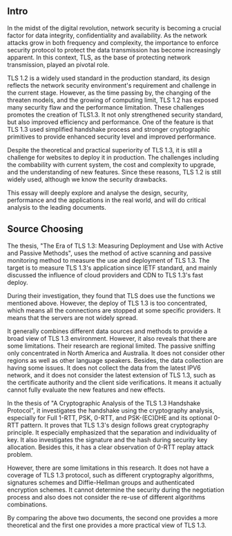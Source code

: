 ## Intro
In the midst of the digital revolution, network security is becoming a crucial factor for data integrity, confidentiality and availability. As the network attacks grow in both frequency and complexity, the importance to enforce security protocol to protect the data transmission has become increasingly apparent. In this context, TLS, as the base of protecting network transmission, played an pivotal role. 

TLS 1.2 is a widely used standard in the production standard, its design reflects the network security environment's requirement and challenge in the current stage. However, as the time passing by, the changing of the threaten models, and the growing of computing limit, TLS 1.2 has exposed many security flaw and the performance limitation. These challenges promotes the creation of TLS1.3. It not only strengthened security standard, but also improved efficiency and performance. One of the feature is that TLS 1.3 used simplified handshake process and stronger cryptographic primitives to provide enhanced security level and improved performance. 

Despite the theoretical and practical superiority of TLS 1.3, it is still a challenge for websites to deploy it in production. The challenges including the combability with current system, the cost and complexity to upgrade, and the understanding of new features. Since these reasons, TLS 1.2 is still widely used, although we know the security drawbacks.  

This essay will deeply explore and analyse the design, security, performance and the applications in the real world, and will do critical analysis to the leading documents. 

## Source Choosing

The thesis, "The Era of TLS 1.3: Measuring Deployment and Use with Active and Passive Methods", uses the method of active scanning and passive monitoring method to measure the use and deployment of TLS 1.3. The target is to measure TLS 1.3's application since IETF standard, and mainly discussed the influence of cloud providers and CDN  to TLS 1.3's fast deploy. 

During their investigation, they found that TLS does use the functions we mentioned above. However, the deploy of TLS 1.3 is too concentrated, which means all the connections are stopped at some specific providers. It means that the servers are not widely spread. 

It generally combines different data sources and methods to provide a broad view of TLS 1.3 environment. However, it also reveals that there are some limitations. Their research are regional limited. The passive sniffing only concentrated in North America and Australia. It does not consider other regions as well as other language speakers. Besides, the data collection are having some issues. It does not collect the data from the latest IPV6 network, and it does not consider the latest extension of TLS 1.3, such as the certificate authority and the client side verifications. It means it actually cannot fully evaluate the new features and new effects. 

In the thesis of "A Cryptographic Analysis of the TLS 1.3 Handshake Protocol", it investigates the handshake using the cryptography analysis, especially for Full 1-RTT, PSK, 0-RTT, and PSK-(EC)DHE and its optional 0-RTT pattern. It proves that TLS 1.3's design follows great cryptography principle. It especially emphasized that the separation and individuality of key. It also investigates the signature and the hash during security key allocation. Besides this, it has a clear observation of 0-RTT replay attack problem. 

However, there are some limitations in this research. It does not have a coverage of TLS 1.3 protocol, such as different cryptography algorithms, signatures schemes and Diffie-Hellman groups and authenticated encryption schemes. It cannot determine the security during the negotiation process and also does not consider the re-use of different algorithms combinations. 

By comparing the above two documents, the second one provides a more theoretical and the first one provides a more practical view of TLS 1.3. 